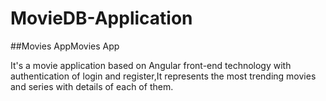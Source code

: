# MovieDB-Application

##Movies AppMovies App

It's a movie application based on Angular front-end technology with authentication of login and register,It represents the most trending movies and series with details of each of them.
